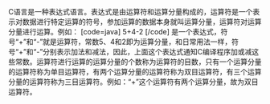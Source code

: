 C语言是一种表达式语言。表达式是由运算符和运算分量构成的，运算符是一个表示对数据进行特定运算的符号，参加运算的数据本身就叫运算分量，运算符对运算分量进行运算。例如：
[code=java]
5+4-2
[/code]
是一个表达式，符号“+”和“-”就是运算符，常数5、4和2即为运算分量，和日常用法一样，符号“+”和“-”分别表示加法和减法，因此，上面这个表达式通知C编译程序加或减这些常数。运算符进行运算的运算分量的个数称为运算符的目数，只有一个运算分量的运算符称为单目运算符，有两个运算分量的运算符称为双目运算符，有三个运算分量的运算符称为三目运算符。例如：“+”这个运算符有两个运算分量，故为双目运算符。